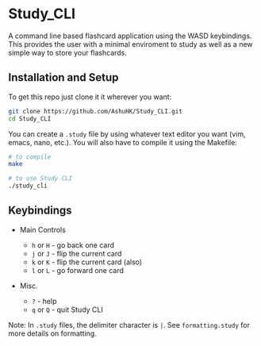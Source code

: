 # Study_CLI
A command line based flashcard application using the WASD  keybindings. This provides the user with a minimal enviroment to study as well as a new simple way to store your flashcards.

## Installation and Setup
To get this repo just clone it it wherever you want:
```bash
git clone https://github.com/AshuHK/Study_CLI.git
cd Study_CLI
```
You can create a `.study` file by using whatever text editor you want (vim, emacs, nano, etc.). You will also have to compile it using the Makefile:

```bash
# to compile
make

# to use Study CLI
./study_cli
```

## Keybindings
  - Main Controls
    - `h` or `H` - go back one card
    - `j` or `J` - flip the current card
    - `k` or `K` - flip the current card (also)
    - `l` or `L` - go forward one card

  - Misc.
    - `?` - help
    - `q` or `Q` - quit Study CLI

Note: In `.study` files, the delimiter character is `|`. See `formatting.study` for more details on formatting.
